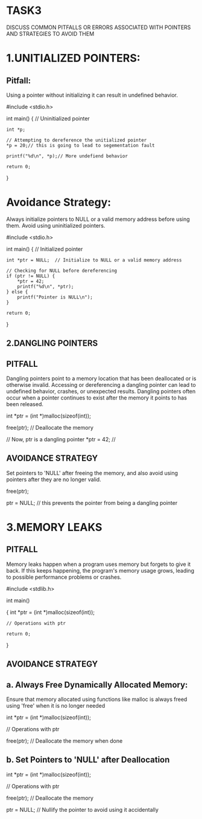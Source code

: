 TASK3
======

DISCUSS COMMON PITFALLS OR ERRORS ASSOCIATED WITH POINTERS AND STRATEGIES TO AVOID THEM

1.UNITIALIZED POINTERS:
=======================

Pitfall:
-----------

Using a pointer without initializing it can result in undefined behavior.

#include <stdio.h>

int main()
{
    // Uninitialized pointer

	int *p;

    // Attempting to dereference the unitialized pointer
    *p = 20;// this is going to lead to segementation fault

    printf("%d\n", *p);// More undefiend behavior

    return 0;
}

Avoidance Strategy:
===================

Always initialize pointers to NULL or a valid memory address before using them. Avoid using uninitialized pointers.

#include <stdio.h>

int main()
{
    // Initialized pointer

	int *ptr = NULL;  // Initialize to NULL or a valid memory address

    // Checking for NULL before dereferencing
    if (ptr != NULL) {
        *ptr = 42;
        printf("%d\n", *ptr);
    } else {
        printf("Pointer is NULL\n");
    }

    return 0;
}


2.DANGLING POINTERS
------------------

PITFALL
----

Dangling pointers point to a memory location that has been
deallocated or is otherwise invalid. Accessing or dereferencing a dangling
pointer can lead to undefined behavior, crashes, or unexpected results.
Dangling pointers often occur when a pointer continues to exist after the
memory it points to has been released.


int *ptr = (int *)malloc(sizeof(int));

free(ptr); // Deallocate the memory

// Now, ptr is a dangling pointer
*ptr = 42; //


AVOIDANCE STRATEGY
-

Set pointers to 'NULL' after freeing the memory, and also avoid using pointers
after they are no longer valid.


free(ptr);

ptr = NULL; // this prevents the pointer from being a dangling pointer




3.MEMORY LEAKS
================


PITFALL
-------


Memory leaks happen when a program uses memory but forgets to give it back.
If this keeps happening, the program's memory usage grows, leading to possible
performance problems or crashes.

#include <stdlib.h>

int main()

{
    int *ptr = (int *)malloc(sizeof(int));

    // Operations with ptr

    return 0;
}


AVOIDANCE STRATEGY
-


a. Always Free Dynamically Allocated Memory:
---------------------------------------

Ensure that memory allocated using functions like malloc is always freed using
'free' when it is no longer needed


int *ptr = (int *)malloc(sizeof(int));


// Operations with ptr


free(ptr); // Deallocate the memory when done



b. Set Pointers to 'NULL' after Deallocation
--------------------------------------------


int *ptr = (int *)malloc(sizeof(int));

// Operations with ptr

free(ptr); // Deallocate the memory

ptr = NULL; // Nullify the pointer to avoid using it accidentally


















